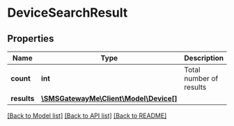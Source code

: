 # DeviceSearchResult

## Properties
Name | Type | Description | Notes
------------ | ------------- | ------------- | -------------
**count** | **int** | Total number of results | [optional] 
**results** | [**\SMSGatewayMe\Client\Model\Device[]**](Device.md) |  | [optional] 

[[Back to Model list]](../README.md#documentation-for-models) [[Back to API list]](../README.md#documentation-for-api-endpoints) [[Back to README]](../README.md)



